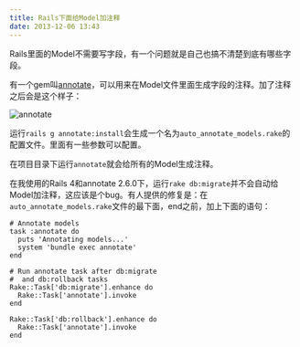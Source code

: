 ```yaml
---
title: Rails下面给Model加注释
date: 2013-12-06 13:43
---
```

Rails里面的Model不需要写字段，有一个问题就是自己也搞不清楚到底有哪些字段。

有一个gem叫[annotate](https://github.com/ctran/annotate_models)，可以用来在Model文件里面生成字段的注释。加了注释之后会是这个样子：

![annotate](/images/articles/rails_annotate.png)

运行`rails g annotate:install`会生成一个名为`auto_annotate_models.rake`的配置文件。里面有一些参数可以配置。

在项目目录下运行`annotate`就会给所有的Model生成注释。

在我使用的Rails 4和annotate 2.6.0下，运行`rake db:migrate`并不会自动给Model加注释，这应该是个bug。有人提供的修复是：在`auto_annotate_models.rake`文件的最下面，end之前，加上下面的语句：

    # Annotate models
    task :annotate do
      puts 'Annotating models...'
      system 'bundle exec annotate'
    end

    # Run annotate task after db:migrate
    #  and db:rollback tasks
    Rake::Task['db:migrate'].enhance do
      Rake::Task['annotate'].invoke
    end

    Rake::Task['db:rollback'].enhance do
      Rake::Task['annotate'].invoke
    end